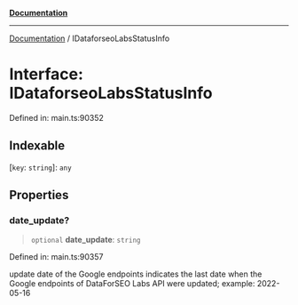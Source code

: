 [**Documentation**](../README.md)

***

[Documentation](../README.md) / IDataforseoLabsStatusInfo

# Interface: IDataforseoLabsStatusInfo

Defined in: main.ts:90352

## Indexable

\[`key`: `string`\]: `any`

## Properties

### date\_update?

> `optional` **date\_update**: `string`

Defined in: main.ts:90357

update date of the Google endpoints
indicates the last date when the Google endpoints of DataForSEO Labs API were updated;
example:
2022-05-16
